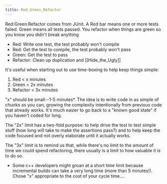 ```yaml
---
title: Red_Green_Refactor
---
```

Red:Green:Refactor comes from JUnit. A Red bar means one or more tests failed. Green means all tests passed. You refactor when things are green so you know you didn't break anything
* Red: Write one test, the test probably won't compile
* Red: Get the test to compile, the test probably won't pass
* Green: Get the test to pass
* Refactor: Clean up duplication and [[Hide_the_Ugly]]

It's useful when starting out to use time-boxing to help keep things simple:
1. Red < x minutes
2. Green < 2x minutes
3. Refactor < 3x minutes

"x" should be small--1-5 minutes*. The idea is to write code in as simple of chunks as you can, growing the complexity intentionally from previous code that already works. It's much easier to go back to a "known good state" if you haven't coded for long.

The "2x" limit has a two-fold purpose: to help drive the test to test simple stuff (how long will take to make the assertions pass?) and to help keep the code focused and not overly elaborate until it actually works.

The "3x" limit is to remind us that, while there's no limit to the amount of time we could spend refactoring, there usually is a limit to how valuable it is to do so.

* Some c++ developers might groan at a short time limit because incremental builds can take a very long time (more than 5 minutes!). Chose "x" appropriate to the cost of your cycle time....
